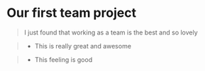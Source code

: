
# Our first team project

> I just found that working as a team is the best and so lovely

> - This is really great and awesome

> - This feeling is good
